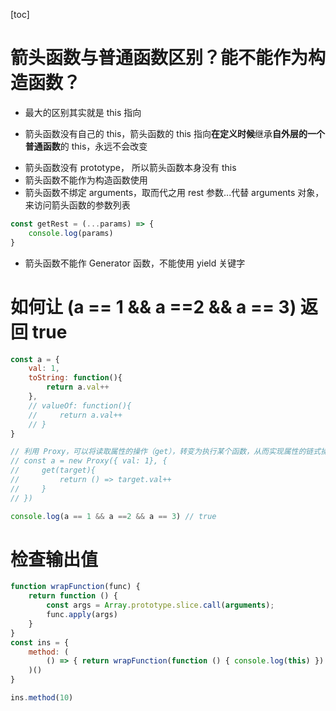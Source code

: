 [toc]

# 箭头函数与普通函数区别？能不能作为构造函数？

- 最大的区别其实就是 this 指向

* 箭头函数没有自己的 this，箭头函数的 this 指向**在定义时候**继承**自外层的一个普通函数**的 this，永远不会改变

- 箭头函数没有 prototype， 所以箭头函数本身没有 this
- 箭头函数不能作为构造函数使用
- 箭头函数不绑定 arguments，取而代之用 rest 参数...代替 arguments 对象，来访问箭头函数的参数列表

```JavaScript
const getRest = (...params) => {
    console.log(params)
}
```

- 箭头函数不能作 Generator 函数，不能使用 yield 关键字

# 如何让 (a == 1 && a ==2 && a == 3) 返回 true

```JavaScript
const a = {
    val: 1,
    toString: function(){
        return a.val++
    },
    // valueOf: function(){
    //     return a.val++
    // }
}

// 利用 Proxy，可以将读取属性的操作（get），转变为执行某个函数，从而实现属性的链式操作
// const a = new Proxy({ val: 1}, {
//     get(target){
//         return () => target.val++
//     }
// })

console.log(a == 1 && a ==2 && a == 3) // true

```

# 检查输出值

```JavaScript
function wrapFunction(func) {
    return function () {
        const args = Array.prototype.slice.call(arguments);
        func.apply(args)
    }
}
const ins = {
    method: (
        () => { return wrapFunction(function () { console.log(this) }) }
    )()
}

ins.method(10)
```
